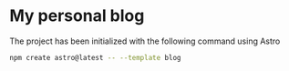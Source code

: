 # My personal blog

The project has been initialized with the following command using Astro

```sh
npm create astro@latest -- --template blog
```
